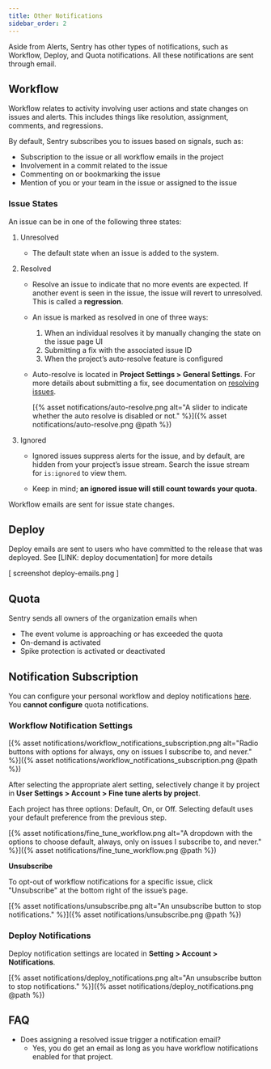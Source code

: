 ```yaml
---
title: Other Notifications
sidebar_order: 2
---
```


Aside from Alerts, Sentry has other types of notifications, such as Workflow, Deploy, and Quota notifications. All these notifications are sent through email.

## Workflow

Workflow relates to activity involving user actions and state changes on issues and alerts. This includes things like resolution, assignment, comments, and regressions. 

By default, Sentry subscribes you to issues based on signals, such as: 

- Subscription to the issue or all workflow emails in the project
- Involvement in a commit related to the issue
- Commenting on or bookmarking the issue
- Mention of you or your team in the issue or assigned to the issue

### Issue States

An issue can be in one of the following three states:

1. Unresolved

    - The default state when an issue is added to the system.

2. Resolved
    - Resolve an issue to indicate that no more events are expected. If another event is seen in the issue, the issue will revert to unresolved. This is called a **regression**.
    
    - An issue is marked as resolved in one of three ways:
        
        1. When an individual resolves it by manually changing the state on the issue page UI
        2. Submitting a fix with the associated issue ID
        3. When the project’s auto-resolve feature is configured

    - Auto-resolve is located in **Project Settings > General Settings**. For more details about submitting a fix, see documentation on [resolving issues](https://docs.sentry.io/workflow/releases/#after-associating-commits).
    
        [{% asset notifications/auto-resolve.png alt="A slider to indicate whether the auto resolve is disabled or not." %}]({% asset notifications/auto-resolve.png @path %})

3. Ignored

    - Ignored issues suppress alerts for the issue, and by default, are hidden from your project’s issue stream. Search the issue stream for `is:ignored` to view them.
    
    - Keep in mind; **an ignored issue will still count towards your quota.**

Workflow emails are sent for issue state changes.

## Deploy

Deploy emails are sent to users who have committed to the release that was deployed. See [LINK: deploy documentation] for more details

[ screenshot deploy-emails.png ]

## Quota

Sentry sends all owners of the organization emails when

- The event volume is approaching or has exceeded the quota
- On-demand is activated
- Spike protection is activated or deactivated

## **Notification Subscription**

You can configure your personal workflow and deploy notifications [here](https://sentry.io/settings/account/notifications/). You **cannot configure** quota notifications.

### **Workflow Notification Settings**

[{% asset notifications/workflow_notifications_subscription.png alt="Radio buttons with options for always, ony on issues I subscribe to, and never." %}]({% asset notifications/workflow_notifications_subscription.png @path %})

After selecting the appropriate alert setting, selectively change it by project in **User Settings > Account > Fine tune alerts by project**.

Each project has three options: Default, On, or Off. Selecting default uses your default preference from the previous step.

[{% asset notifications/fine_tune_workflow.png alt="A dropdown with the options to choose default, always, only on issues I subscribe to, and never." %}]({% asset notifications/fine_tune_workflow.png @path %})

**Unsubscribe**

To opt-out of workflow notifications for a specific issue, click "Unsubscribe" at the bottom right of the issue’s page.

[{% asset notifications/unsubscribe.png alt="An unsubscribe button to stop notifications." %}]({% asset notifications/unsubscribe.png @path %})

### Deploy Notifications

Deploy notification settings are located in **Setting > Account > Notifications**.

[{% asset notifications/deploy_notifications.png alt="An unsubscribe button to stop notifications." %}]({% asset notifications/deploy_notifications.png @path %})

## **FAQ**

- Does assigning a resolved issue trigger a notification email?
    - Yes, you do get an email as long as you have workflow notifications enabled for that project.
